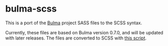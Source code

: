 # bulma-scss

This is a port of the [Bulma](https://github.com/jgthms/bulma) project SASS
files to the SCSS syntax.

Currently, these files are based on Bulma version 0.7.0, and will be updated
with later releases. The files are converted to SCSS with
[this script](https://gist.github.com/Prezto/e72e77e0f35352f5fcf5881b73b7d81b).
